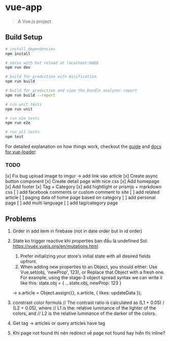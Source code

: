 # vue-app

> A Vue.js project

## Build Setup

``` bash
# install dependencies
npm install

# serve with hot reload at localhost:8080
npm run dev

# build for production with minification
npm run build

# build for production and view the bundle analyzer report
npm run build --report

# run unit tests
npm run unit

# run e2e tests
npm run e2e

# run all tests
npm test
```

For detailed explanation on how things work, checkout the [guide](http://vuejs-templates.github.io/webpack/) and [docs for vue-loader](http://vuejs.github.io/vue-loader).

### TODO

[x] Fix bug upload image to imgur -> add link vào article
[x] Create async button component
[x] Create detail page with nice css
[x] Add homepage
[x] Add footer
[x] Tag + Category
[x] add hightlight or prismjs + markdown css
[ ] add facebook comments or custom comment to site
[ ] add related article
[ ] paging data of home page based on category
[ ] add personal page
[ ] add multi language
[ ] add tag/category page

## Problems
1. Order in add item in firebase (not in date order but in id order)
2. State ko trigger reactive khi properties ban đầu là undefined
Sol: https://vuex.vuejs.org/en/mutations.html
    1. Prefer initializing your store's initial state with all desired fields upfront.
    2. When adding new properties to an Object, you should either:
    Use Vue.set(obj, 'newProp', 123), or
    Replace that Object with a fresh one. For example, using the stage-3 object spread syntax we can write it like this:
    state.obj = { ...state.obj, newProp: 123 }

    -> s.article = Object.assign({}, s.article, { likes: updateData });

3. constrast color formula
// The contrast ratio is calculated as (L1 + 0.05) / (L2 + 0.05), where
// L1 is the: relative luminance of the lighter of the colors, and
// L2 is the relative luminance of the darker of the colors.
4. Get tag -> articles or query articles have tag

5. Khi page not found thì nên redirect về page not found hay hiển thị inline?
